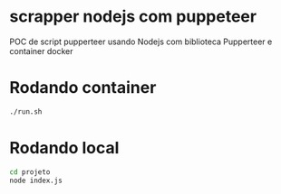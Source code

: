 # scrapper nodejs com puppeteer
POC de script pupperteer usando Nodejs com biblioteca Pupperteer e container docker

# Rodando container
```sh 
./run.sh
```

# Rodando local
```sh
cd projeto
node index.js
```

